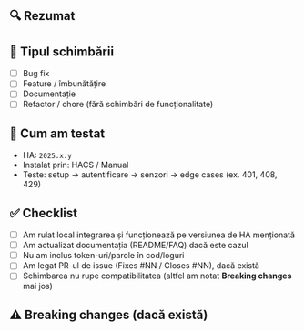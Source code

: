 ## 🔍 Rezumat
<!-- Explică pe scurt ce rezolvă acest PR și de ce. -->

## 🧩 Tipul schimbării
- [ ] Bug fix
- [ ] Feature / îmbunătățire
- [ ] Documentație
- [ ] Refactor / chore (fără schimbări de funcționalitate)

## 🧪 Cum am testat
<!-- Versiune HA, scenarii de test, rezultate; include loguri relevante fără secrete. -->
- HA: `2025.x.y`
- Instalat prin: HACS / Manual
- Teste: setup → autentificare → senzori → edge cases (ex. 401, 408, 429)

## ✅ Checklist
- [ ] Am rulat local integrarea și funcționează pe versiunea de HA menționată
- [ ] Am actualizat documentația (README/FAQ) dacă este cazul
- [ ] Nu am inclus token-uri/parole în cod/loguri
- [ ] Am legat PR-ul de issue (Fixes #NN / Closes #NN), dacă există
- [ ] Schimbarea nu rupe compatibilitatea (altfel am notat **Breaking changes** mai jos)

## ⚠️ Breaking changes (dacă există)
<!-- Detaliază impactul și pașii de migrare -->
